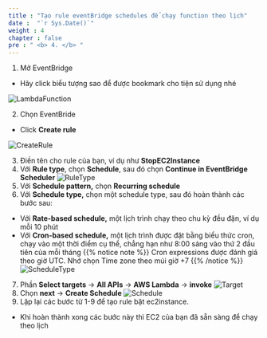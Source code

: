 ```yaml
---
title : "Tạo rule eventBridge schedules để chạy function theo lịch"
date :  "`r Sys.Date()`" 
weight : 4 
chapter : false
pre : " <b> 4. </b> "
---
```



1. Mở EventBridge
  + Hãy click biểu tượng sao để được bookmark cho tiện sử dụng nhé
  
![LambdaFunction](/images/4.s3/001-s3.png)

2. Chọn EventBride 
  + Click **Create rule**

![CreateRule](/images/4.s3/002-s3.png) 

3. Điền tên cho rule của bạn, ví dụ như **StopEC2Instance**
4. Với **Rule type**, chọn **Schedule**, sau đó chọn **Continue in EventBridge Scheduler**
![RuleType](/images/4.s3/004-s3.png) 
5. Với **Schedule pattern,** chọn **Recurring schedule**
6. Với **Schedule type,** chọn một schedule type, sau đó hoàn thành các bước sau:
  + Với **Rate-based schedule,** một lịch trình chạy theo chu kỳ đều đặn, ví dụ mỗi 10 phút
  + Với **Cron-based schedule,** một lịch trình được đặt bằng biểu thức cron, chạy vào một thời điểm cụ thể, chẳng hạn như 8:00 sáng vào thứ 2 đầu tiên của mỗi tháng
  {{% notice note %}}
  Cron expressions được đánh giá theo giờ UTC. Nhớ chọn Time zone theo múi giờ +7
  {{% /notice %}}
![ScheduleType](/images/4.s3/006-s3.png)
7. Phần **Select targets** → **All APIs** → **AWS Lambda** → **invoke**
![Target](/images/4.s3/007-s3.png)
8. Chọn **next** → **Create Schedule**
![Schedule](/images/4.s3/008-s3.png)
9.  Lặp lại các bước từ 1-9 để tạo rule bật ec2instance.     
  + Khi hoàn thành xong các bước này thì EC2 của bạn đã sẵn sàng để chạy theo lịch